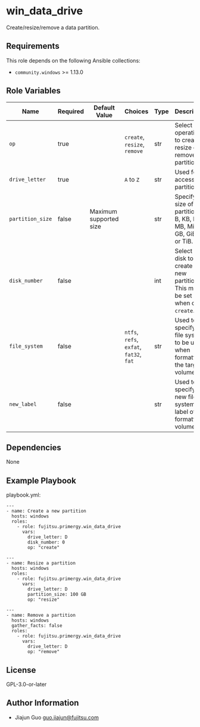 win_data_drive
=========

Create/resize/remove a data partition.

Requirements
------------

This role depends on the following Ansible collections:

- `community.windows` >= 1.13.0

Role Variables
--------------

| Name | Required | Default Value | Choices | Type | Description |
|------|----------|---------------|---------|------|-------------|
| `op` | true | | `create`,<br>`resize`,<br>`remove` | str | Select an operation to create, resize or remove a partition. |
| `drive_letter` | true | | `A` to `Z` | str | Used for accessing partitions. |
| `partition_size` | false | Maximum supported size | | str | Specify size of the partition in B, KB, KiB, MB, MiB, GB, GiB, TB or TiB. |
| `disk_number` | false | | | int | Select a disk to create a new partition.<br>This must be set when op is `create`. |
| `file_system` | false | | `ntfs`,<br>`refs`,<br>`exfat`,<br>`fat32`,<br>`fat` | str | Used to specify the file system to be used when formatting the target volume. |
| `new_label` | false | | | str | Used to specify the new file system label of the formatted volume. |

Dependencies
------------

None

Example Playbook
----------------

playbook.yml:

    ---
    - name: Create a new partition
      hosts: windows
      roles:
        - role: fujitsu.primergy.win_data_drive
          vars:
            drive_letter: D
            disk_number: 0
            op: "create"

    ---
    - name: Resize a partition
      hosts: windows
      roles:
        - role: fujitsu.primergy.win_data_drive
          vars:
            drive_letter: D
            partition_size: 100 GB
            op: "resize"

    ---
    - name: Remove a partition
      hosts: windows
      gather_facts: false
      roles:
        - role: fujitsu.primergy.win_data_drive
          vars:
            drive_letter: D
            op: "remove"

License
-------

GPL-3.0-or-later

Author Information
------------------

- Jiajun Guo <guo.jiajun@fujitsu.com>
